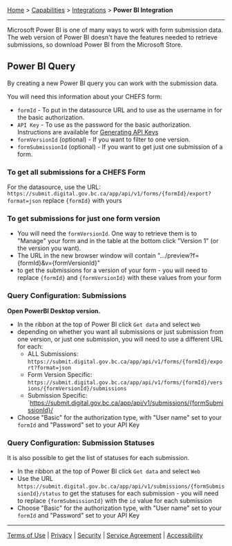 [Home](index) > [Capabilities](Capabilities) > [Integrations](Integrations) > **Power BI Integration** 
***

Microsoft Power BI is one of many ways to work with form submission data. The web version of Power BI doesn't have the features needed to retrieve submissions, so download Power BI from the Microsoft Store.

## Power BI Query

By creating a new Power BI query you can work with the submission data.

You will need this information about your CHEFS form:
- `formId`   - To put in the datasource URL and to use as the username in for the basic authorization.  
- `API Key`  - To use as the password for the basic authorization. Instructions are available for [Generating API Keys](../Data-Management/Generating-API-keys)  
- `formVersionId` (optional) - If you want to filter to one version.
- `formSubmissionId` (optional) - If you want to get just one submission of a form.  

### To get all submissions for a CHEFS Form 
For the datasource, use the URL: `https://submit.digital.gov.bc.ca/app/api/v1/forms/{formId}/export?format=json`
replace `{formId}` with yours

### To get submissions for just one form version
- You will need the `formVersionId`. One way to retrieve them is to "Manage" your form and in the table at the bottom click "Version 1" (or the version you want).
- The URL in the new browser window will contain ".../preview?f={formId}&v={formVersionId}"
- to get the submissions for a version of your form - you will need to replace `{formId}` and `{formVersionId}` with these values from your form

### Query Configuration: Submissions  
__Open PowerBI Desktop version.__
- In the ribbon at the top of Power BI click `Get data` and select `Web`  
- depending on whether you want all submissions or just submission from one version, or just one submission, you will need to use a different URL for each:
  - ALL Submissions: `https://submit.digital.gov.bc.ca/app/api/v1/forms/{formId}/export?format=json`
  - Form Version Specific: `https://submit.digital.gov.bc.ca/app/api/v1/forms/{formId}/versions/{formVersionId}/submissions`
  - Submission Specific: `https://submit.digital.gov.bc.ca/app/api/v1/submissions/{formSubmissionId}/
- Choose "Basic" for the authorization type, with "User name" set to your `formId` and "Password" set to your API Key

### Query Configuration: Submission Statuses

It is also possible to get the list of statuses for each submission.

- In the ribbon at the top of Power BI click `Get data` and select `Web`
- Use the URL `https://submit.digital.gov.bc.ca/app/api/v1/submissions/{formSubmissionId}/status` to get the statuses for each submission - you will need to replace `{formSubmissionId}` with the `id` value for each submission 
- Choose "Basic" for the authorization type, with "User name" set to your `formId` and "Password" set to your API Key

***
[Terms of Use](Terms-of-Use) | [Privacy](Privacy) | [Security](Security) | [Service Agreement](Service-Agreement) | [Accessibility](Accessibility)
